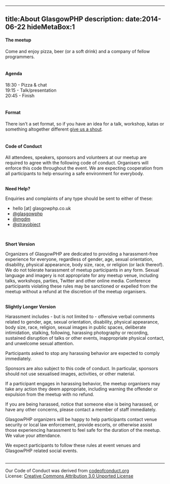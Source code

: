 ----
title:About GlasgowPHP
description: 
date:2014-06-22
hideMetaBox:1
----

#### The meetup
Come and enjoy pizza, beer (or a soft drink) and a company of fellow programmers.  
<br/>

#### Agenda
18:30 - Pizza & chat  
19:15 - Talk/presentation  
20:45 - Finish  
<br/>

#### Format
There isn't a set format, so if you have an idea for a talk, workshop, katas
or something altogether different [give us a shout][1].  
<br/>

#### Code of Conduct

All attendees, speakers, sponsors and volunteers at our meetup are required to agree with the following code of conduct. Organisers will enforce this code throughout the event. We are expecting cooperation from all participants to help ensuring a safe environment for everybody.  
<br/>

**Need Help?**

Enquiries and complaints of any type should be sent to either of these:  
- hello [at] glasgowphp.co.uk  
- [@glasgowphp][6]  
- [@mgdm][4]  
- [@strayobject][5]  
<br/>

**Short Version**

Organizers of GlasgowPHP are dedicated to providing a harassment-free experience for everyone, regardless of gender, age, sexual orientation, disability, physical appearance, body size, race, or religion (or lack thereof). We do not tolerate harassment of meetup participants in any form. Sexual language and imagery is not appropriate for any meetup venue, including talks, workshops, parties, Twitter and other online media. Conference participants violating these rules may be sanctioned or expelled from the meetup without a refund at the discretion of the meetup organisers.  
<br/>

**Slightly Longer Version**

Harassment includes - but is not limited to - offensive verbal comments related to gender, age, sexual orientation, disability, physical appearance, body size, race, religion, sexual images in public spaces, deliberate intimidation, stalking, following, harassing photography or recording, sustained disruption of talks or other events, inappropriate physical contact, and unwelcome sexual attention.

Participants asked to stop any harassing behavior are expected to comply immediately.

Sponsors are also subject to this code of conduct. In particular, sponsors should not use sexualised images, activities, or other material.

If a participant engages in harassing behavior, the meetup organisers may take any action they deem appropriate, including warning the offender or expulsion from the meetup with no refund.

If you are being harassed, notice that someone else is being harassed, or have any other concerns, please contact a member of staff immediately.

GlasgowPHP organizers will be happy to help participants contact venue security or local law enforcement, provide escorts, or otherwise assist those experiencing harassment to feel safe for the duration of the meetup. We value your attendance.

We expect participants to follow these rules at event venues and GlasgowPHP related social events.  
<br/>

----
Our Code of Conduct was derived from [codeofconduct.org][2]  
License: [Creative Commons Attribution 3.0 Unported License][3]

[1]:/becomeaspeaker
[2]:http://confcodeofconduct.com
[3]:http://creativecommons.org/licenses/by/3.0/deed.en_GB
[4]:https://twitter.com/mgdm
[5]:https://twitter.com/strayobject
[6]:https://twitter.com/glasgowphp
